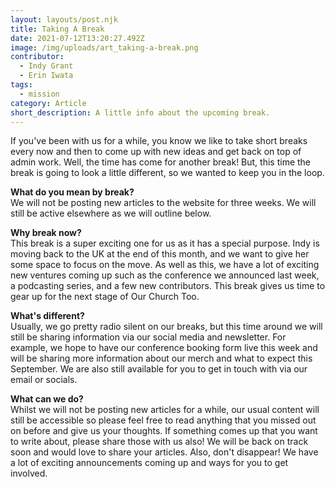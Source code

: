 ```yaml
---
layout: layouts/post.njk
title: Taking A Break
date: 2021-07-12T13:20:27.492Z
image: /img/uploads/art_taking-a-break.png
contributor:
  - Indy Grant
  - Erin Iwata
tags:
  - mission
category: Article
short_description: A little info about the upcoming break.
---
```

If you've been with us for a while, you know we like to take short breaks every now and then to come up with new ideas and get back on top of admin work. Well, the time has come for another break! But, this time the break is going to look a little different, so we wanted to keep you in the loop. 

**What do you mean by break?**\
We will not be posting new articles to the website for three weeks. We will still be active elsewhere as we will outline below.

**Why break now?**\
This break is a super exciting one for us as it has a special purpose. Indy is moving back to the UK at the end of this month, and we want to give her some space to focus on the move. As well as this, we have a lot of exciting new ventures coming up such as the conference we announced last week, a podcasting series, and a few new contributors. This break gives us time to gear up for the next stage of Our Church Too. 

**What's different?**\
Usually, we go pretty radio silent on our breaks, but this time around we will still be sharing information via our social media and newsletter. For example, we hope to have our conference booking form live this week and will be sharing more information about our merch and what to expect this September. We are also still available for you to get in touch with via our email or socials. 

**What can we do?**\
Whilst we will not be posting new articles for a while, our usual content will still be accessible so please feel free to read anything that you missed out on before and give us your thoughts. If something comes up that you want to write about, please share those with us also! We will be back on track soon and would love to share your articles. Also, don't disappear! We have a lot of exciting announcements coming up and ways for you to get involved.